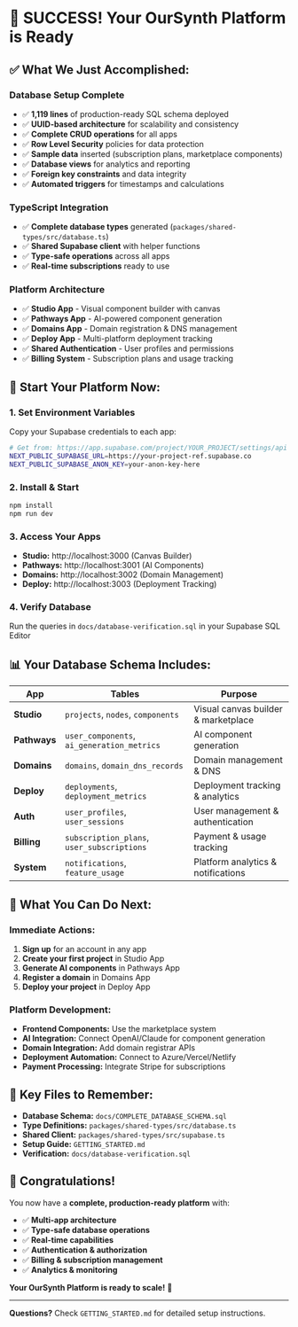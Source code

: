 # 🎉 SUCCESS! Your OurSynth Platform is Ready

## ✅ **What We Just Accomplished:**

### **Database Setup Complete**
- ✅ **1,119 lines** of production-ready SQL schema deployed
- ✅ **UUID-based architecture** for scalability and consistency  
- ✅ **Complete CRUD operations** for all apps
- ✅ **Row Level Security** policies for data protection
- ✅ **Sample data** inserted (subscription plans, marketplace components)
- ✅ **Database views** for analytics and reporting
- ✅ **Foreign key constraints** and data integrity
- ✅ **Automated triggers** for timestamps and calculations

### **TypeScript Integration**
- ✅ **Complete database types** generated (`packages/shared-types/src/database.ts`)
- ✅ **Shared Supabase client** with helper functions
- ✅ **Type-safe operations** across all apps
- ✅ **Real-time subscriptions** ready to use

### **Platform Architecture**
- ✅ **Studio App** - Visual component builder with canvas
- ✅ **Pathways App** - AI-powered component generation  
- ✅ **Domains App** - Domain registration & DNS management
- ✅ **Deploy App** - Multi-platform deployment tracking
- ✅ **Shared Authentication** - User profiles and permissions
- ✅ **Billing System** - Subscription plans and usage tracking

## 🚀 **Start Your Platform Now:**

### **1. Set Environment Variables**
Copy your Supabase credentials to each app:
```bash
# Get from: https://app.supabase.com/project/YOUR_PROJECT/settings/api
NEXT_PUBLIC_SUPABASE_URL=https://your-project-ref.supabase.co
NEXT_PUBLIC_SUPABASE_ANON_KEY=your-anon-key-here
```

### **2. Install & Start**
```bash
npm install
npm run dev
```

### **3. Access Your Apps**
- **Studio:** http://localhost:3000 (Canvas Builder)
- **Pathways:** http://localhost:3001 (AI Components)  
- **Domains:** http://localhost:3002 (Domain Management)
- **Deploy:** http://localhost:3003 (Deployment Tracking)

### **4. Verify Database**
Run the queries in `docs/database-verification.sql` in your Supabase SQL Editor

## 📊 **Your Database Schema Includes:**

| **App** | **Tables** | **Purpose** |
|---------|------------|-------------|
| **Studio** | `projects`, `nodes`, `components` | Visual canvas builder & marketplace |
| **Pathways** | `user_components`, `ai_generation_metrics` | AI component generation |
| **Domains** | `domains`, `domain_dns_records` | Domain management & DNS |
| **Deploy** | `deployments`, `deployment_metrics` | Deployment tracking & analytics |
| **Auth** | `user_profiles`, `user_sessions` | User management & authentication |
| **Billing** | `subscription_plans`, `user_subscriptions` | Payment & usage tracking |
| **System** | `notifications`, `feature_usage` | Platform analytics & notifications |

## 🎯 **What You Can Do Next:**

### **Immediate Actions:**
1. **Sign up** for an account in any app
2. **Create your first project** in Studio App
3. **Generate AI components** in Pathways App
4. **Register a domain** in Domains App
5. **Deploy your project** in Deploy App

### **Platform Development:**
- **Frontend Components:** Use the marketplace system
- **AI Integration:** Connect OpenAI/Claude for component generation
- **Domain Integration:** Add domain registrar APIs
- **Deployment Automation:** Connect to Azure/Vercel/Netlify
- **Payment Processing:** Integrate Stripe for subscriptions

## 🔗 **Key Files to Remember:**

- **Database Schema:** `docs/COMPLETE_DATABASE_SCHEMA.sql`
- **Type Definitions:** `packages/shared-types/src/database.ts`  
- **Shared Client:** `packages/shared-types/src/supabase.ts`
- **Setup Guide:** `GETTING_STARTED.md`
- **Verification:** `docs/database-verification.sql`

## 🎉 **Congratulations!**

You now have a **complete, production-ready platform** with:
- ✅ **Multi-app architecture**
- ✅ **Type-safe database operations**  
- ✅ **Real-time capabilities**
- ✅ **Authentication & authorization**
- ✅ **Billing & subscription management**
- ✅ **Analytics & monitoring**

**Your OurSynth Platform is ready to scale!** 🚀

---

**Questions?** Check `GETTING_STARTED.md` for detailed setup instructions.
